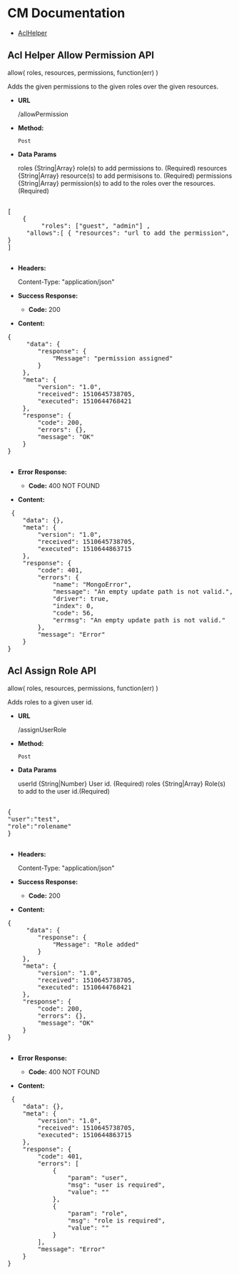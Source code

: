 # CM Documentation

- [AclHelper](./acl/Aclhelper.md)

**Acl Helper Allow Permission API**
----
allow( roles, resources, permissions, function(err) )

Adds the given permissions to the given roles over the given resources.

* **URL**

  /allowPermission

* **Method:**

  `Post`
  

* **Data Params** <br />

    roles       {String|Array} role(s) to add permissions to. (Required)
    resources   {String|Array} resource(s) to add permisisons to. (Required)
    permissions {String|Array} permission(s) to add to the roles over the resources. (Required)
   
<pre>

[
	{
		 "roles": ["guest", "admin"] , 
	 "allows":[ { "resources": "url to add the permission", "permissions": ["methodType","methodType"] } ] 
}
]
	
</pre>
* **Headers:**

  Content-Type: "application/json"

* **Success Response:**

  * **Code:** 200 <br />

* **Content:** 
<pre>
{
     "data": {
        "response": {
            "Message": "permission assigned"
        }
    },
    "meta": {
        "version": "1.0",
		"received": 1510645738705,
        "executed": 1510644768421
    },
    "response": {
        "code": 200,
        "errors": {},
        "message": "OK"
    }
}

</pre> 
* **Error Response:**

  * **Code:** 400 NOT FOUND <br />
  
* **Content:** 
<pre>
 {
    "data": {},
    "meta": {
        "version": "1.0",
		"received": 1510645738705,
        "executed": 1510644863715
    },
    "response": {
        "code": 401,
        "errors": {
            "name": "MongoError",
            "message": "An empty update path is not valid.",
            "driver": true,
            "index": 0,
            "code": 56,
            "errmsg": "An empty update path is not valid."
        },
        "message": "Error"
    }
}
</pre>

**Acl Assign Role API**
----
allow( roles, resources, permissions, function(err) )

Adds roles to a given user id.

* **URL**

  /assignUserRole

* **Method:**

  `Post`
  

* **Data Params** <br />

    userId   {String|Number} User id. (Required)
    roles    {String|Array} Role(s) to add to the user id.(Required)
   
<pre>

{
"user":"test",
"role":"rolename"
}
	
</pre>
* **Headers:**

  Content-Type: "application/json"

* **Success Response:**

  * **Code:** 200 <br />

* **Content:** 
<pre>
{
     "data": {
        "response": {
            "Message": "Role added"
        }
    },
    "meta": {
        "version": "1.0",
		"received": 1510645738705,
        "executed": 1510644768421
    },
    "response": {
        "code": 200,
        "errors": {},
        "message": "OK"
    }
}

</pre> 
* **Error Response:**

  * **Code:** 400 NOT FOUND <br />
  
* **Content:** 
<pre>
 {
    "data": {},
    "meta": {
        "version": "1.0",
		"received": 1510645738705,
        "executed": 1510644863715
    },
    "response": {
        "code": 401,
        "errors": [
            {
                "param": "user",
                "msg": "user is required",
                "value": ""
            },
            {
                "param": "role",
                "msg": "role is required",
                "value": ""
            }
        ],
        "message": "Error"
    }
}
</pre>